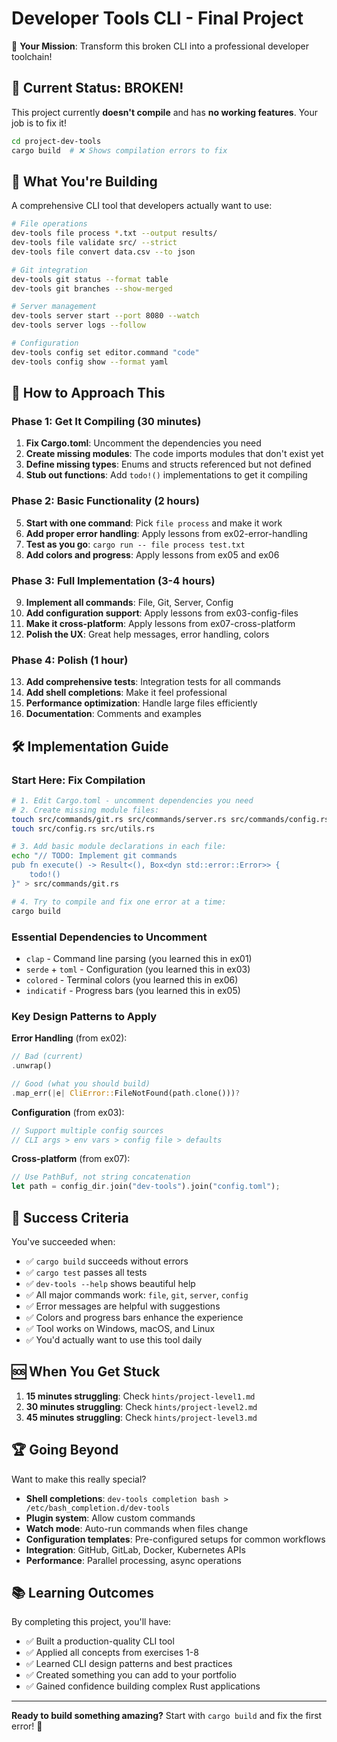 # Developer Tools CLI - Final Project

🎯 **Your Mission**: Transform this broken CLI into a professional developer toolchain!

## 🚨 Current Status: BROKEN!

This project currently **doesn't compile** and has **no working features**. Your job is to fix it!

```bash
cd project-dev-tools
cargo build  # ❌ Shows compilation errors to fix
```

## 🎯 What You're Building

A comprehensive CLI tool that developers actually want to use:

```bash
# File operations
dev-tools file process *.txt --output results/
dev-tools file validate src/ --strict  
dev-tools file convert data.csv --to json

# Git integration  
dev-tools git status --format table
dev-tools git branches --show-merged

# Server management
dev-tools server start --port 8080 --watch
dev-tools server logs --follow

# Configuration
dev-tools config set editor.command "code"
dev-tools config show --format yaml
```

## 🔧 How to Approach This

### **Phase 1: Get It Compiling (30 minutes)**
1. **Fix Cargo.toml**: Uncomment the dependencies you need
2. **Create missing modules**: The code imports modules that don't exist yet
3. **Define missing types**: Enums and structs referenced but not defined
4. **Stub out functions**: Add `todo!()` implementations to get it compiling

### **Phase 2: Basic Functionality (2 hours)**
5. **Start with one command**: Pick `file process` and make it work
6. **Add proper error handling**: Apply lessons from ex02-error-handling
7. **Test as you go**: `cargo run -- file process test.txt`
8. **Add colors and progress**: Apply lessons from ex05 and ex06

### **Phase 3: Full Implementation (3-4 hours)**  
9. **Implement all commands**: File, Git, Server, Config
10. **Add configuration support**: Apply lessons from ex03-config-files
11. **Make it cross-platform**: Apply lessons from ex07-cross-platform
12. **Polish the UX**: Great help messages, error handling, colors

### **Phase 4: Polish (1 hour)**
13. **Add comprehensive tests**: Integration tests for all commands
14. **Add shell completions**: Make it feel professional
15. **Performance optimization**: Handle large files efficiently
16. **Documentation**: Comments and examples

## 🛠️ Implementation Guide

### **Start Here: Fix Compilation**
```bash
# 1. Edit Cargo.toml - uncomment dependencies you need
# 2. Create missing module files:
touch src/commands/git.rs src/commands/server.rs src/commands/config.rs
touch src/config.rs src/utils.rs

# 3. Add basic module declarations in each file:
echo "// TODO: Implement git commands
pub fn execute() -> Result<(), Box<dyn std::error::Error>> {
    todo!()
}" > src/commands/git.rs

# 4. Try to compile and fix one error at a time:
cargo build
```

### **Essential Dependencies to Uncomment**
- `clap` - Command line parsing (you learned this in ex01)
- `serde` + `toml` - Configuration (you learned this in ex03)  
- `colored` - Terminal colors (you learned this in ex06)
- `indicatif` - Progress bars (you learned this in ex05)

### **Key Design Patterns to Apply**

**Error Handling** (from ex02):
```rust
// Bad (current)
.unwrap()

// Good (what you should build)
.map_err(|e| CliError::FileNotFound(path.clone()))?
```

**Configuration** (from ex03):
```rust
// Support multiple config sources
// CLI args > env vars > config file > defaults
```

**Cross-platform** (from ex07):
```rust
// Use PathBuf, not string concatenation
let path = config_dir.join("dev-tools").join("config.toml");
```

## 🎯 Success Criteria

You've succeeded when:

- ✅ `cargo build` succeeds without errors
- ✅ `cargo test` passes all tests  
- ✅ `dev-tools --help` shows beautiful help
- ✅ All major commands work: `file`, `git`, `server`, `config`
- ✅ Error messages are helpful with suggestions
- ✅ Colors and progress bars enhance the experience
- ✅ Tool works on Windows, macOS, and Linux
- ✅ You'd actually want to use this tool daily

## 🆘 When You Get Stuck

1. **15 minutes struggling**: Check `hints/project-level1.md`
2. **30 minutes struggling**: Check `hints/project-level2.md`  
3. **45 minutes struggling**: Check `hints/project-level3.md`

## 🏆 Going Beyond

Want to make this really special?

- **Shell completions**: `dev-tools completion bash > /etc/bash_completion.d/dev-tools`
- **Plugin system**: Allow custom commands
- **Watch mode**: Auto-run commands when files change
- **Configuration templates**: Pre-configured setups for common workflows
- **Integration**: GitHub, GitLab, Docker, Kubernetes APIs
- **Performance**: Parallel processing, async operations

## 📚 Learning Outcomes

By completing this project, you'll have:

- ✅ Built a production-quality CLI tool
- ✅ Applied all concepts from exercises 1-8
- ✅ Learned CLI design patterns and best practices
- ✅ Created something you can add to your portfolio
- ✅ Gained confidence building complex Rust applications

---

**Ready to build something amazing?** Start with `cargo build` and fix the first error! 🚀